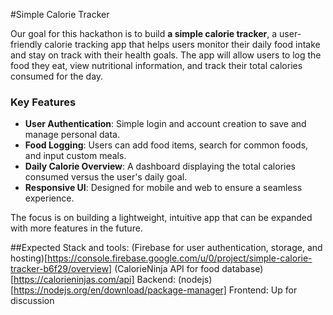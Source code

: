 #Simple Calorie Tracker

Our goal for this hackathon is to build **a simple calorie tracker**, a user-friendly calorie tracking app that helps users monitor their daily food intake and stay on track with their health goals. The app will allow users to log the food they eat, view nutritional information, and track their total calories consumed for the day.

### Key Features
- **User Authentication**: Simple login and account creation to save and manage personal data.
- **Food Logging**: Users can add food items, search for common foods, and input custom meals.
- **Daily Calorie Overview**: A dashboard displaying the total calories consumed versus the user's daily goal.
- **Responsive UI**: Designed for mobile and web to ensure a seamless experience.

The focus is on building a lightweight, intuitive app that can be expanded with more features in the future.

##Expected Stack and tools:
(Firebase for user authentication, storage, and hosting)[https://console.firebase.google.com/u/0/project/simple-calorie-tracker-b6f29/overview]
(CalorieNinja API for food database)[https://calorieninjas.com/api]
Backend: (nodejs)[https://nodejs.org/en/download/package-manager]
Frontend: Up for discussion
